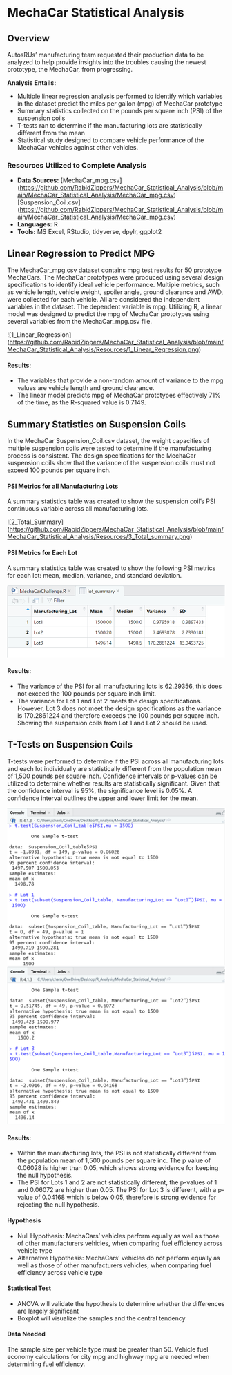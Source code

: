 # MechaCar Statistical Analysis

## Overview
AutosRUs’ manufacturing team requested their production data to be analyzed to help provide insights into the troubles causing the newest prototype, the MechaCar, from progressing. 

**Analysis Entails:**
* Multiple linear regression analysis performed to identify which variables in the dataset predict the miles per gallon (mpg) of MechaCar prototype
* Summary statistics collected on the pounds per square inch (PSI) of the suspension coils 
* T-tests ran to determine if the manufacturing lots are statistically different from the mean 
* Statistical study designed to compare vehicle performance of the MechaCar vehicles against other vehicles. 


### Resources Utilized to Complete Analysis
* **Data Sources:** 
[MechaCar_mpg.csv] (https://github.com/RabidZippers/MechaCar_Statistical_Analysis/blob/main/MechaCar_Statistical_Analysis/MechaCar_mpg.csv)
[Suspension_Coil.csv] (https://github.com/RabidZippers/MechaCar_Statistical_Analysis/blob/main/MechaCar_Statistical_Analysis/MechaCar_mpg.csv)
* **Languages:** R
* **Tools:** MS Excel, RStudio, tidyverse, dpylr, ggplot2


## Linear Regression to Predict MPG
The MechaCar_mpg.csv dataset contains mpg test results for 50 prototype MechaCars. The MechaCar prototypes were produced using several design specifications to identify ideal vehicle performance. Multiple metrics, such as vehicle length, vehicle weight, spoiler angle, ground clearance and AWD, were collected for each vehicle. All are considered the independent variables in the dataset. The dependent variable is mpg. Utilizing R, a linear model was designed to predict the mpg of MechaCar prototypes using several variables from the MechaCar_mpg.csv file.

![1_Linear_Regression] (https://github.com/RabidZippers/MechaCar_Statistical_Analysis/blob/main/MechaCar_Statistical_Analysis/Resources/1_Linear_Regression.png)


#### Results:
* The variables that provide a non-random amount of variance to the mpg values are vehicle length and ground clearance.
* The linear model predicts mpg of MechaCar prototypes effectively 71% of the time, as the R-squared value is 0.7149. 


## Summary Statistics on Suspension Coils
In the MechaCar Suspension_Coil.csv dataset, the weight capacities of multiple suspension coils were tested to determine if the manufacturing process is consistent. The design specifications for the MechaCar suspension coils show that the variance of the suspension coils must not exceed 100 pounds per square inch.

#### PSI Metrics for all Manufacturing Lots
A summary statistics table was created to show the suspension coil’s PSI continuous variable across all manufacturing lots. 

![2_Total_Summary] (https://github.com/RabidZippers/MechaCar_Statistical_Analysis/blob/main/MechaCar_Statistical_Analysis/Resources/3_Total_summary.png)
#### PSI Metrics for Each Lot
A summary statistics table was created to show the following PSI metrics for each lot: mean, median, variance, and standard deviation.

![2_Lot_Summary](https://github.com/RabidZippers/MechaCar_Statistical_Analysis/blob/main/MechaCar_Statistical_Analysis/Resources/2_Lot_summary.png)

#### Results:
* The variance of the PSI for all manufacturing lots is 62.29356, this does not exceed the 100 pounds per square inch limit.
* The variance for Lot 1 and Lot 2 meets the design specifications. However, Lot 3 does not meet the design specifications as the variance is 170.2861224 and therefore exceeds the 100 pounds per square inch. Showing the suspension coils from Lot 1 and Lot 2 should be used. 


## T-Tests on Suspension Coils
T-tests were performed to determine if the PSI across all manufacturing lots and each lot individually are statistically different from the population mean of 1,500 pounds per square inch. Confidence intervals or p-values can be utilized to determine whether results are statistically significant. Given that the confidence interval is 95%, the significance level is 0.05%.  A confidence interval outlines the upper and lower limit for the mean. 

![T_Tests Lot 1](https://github.com/RabidZippers/MechaCar_Statistical_Analysis/blob/main/MechaCar_Statistical_Analysis/Resources/4_T-test_and_Lot1_tes.png)
![T_Tests Lot 2 and 3](https://github.com/RabidZippers/MechaCar_Statistical_Analysis/blob/main/MechaCar_Statistical_Analysis/Resources/5_Lot2_and_Lot3_T-test.png)

#### Results:
* Within the manufacturing lots, the PSI is not statistically different from the population mean of 1,500 pounds per square inc. The p value of 0.06028 is higher than 0.05, which shows strong evidence for keeping the null hypothesis.
* The PSI for Lots 1 and 2 are not statistically different, the p-values of 1 and 0.06072 are higher than 0.05. The PSI for Lot 3 is different, with a p-value of 0.04168 which is below 0.05, therefore is strong evidence for rejecting the null hypothesis.

#### Hypothesis
* Null Hypothesis: MechaCars’ vehicles perform equally as well as those of other manufacturers vehicles, when comparing fuel efficiency across vehicle type
* Alternative Hypothesis: MechaCars’ vehicles do not perform equally as well as those of other manufacturers vehicles, when comparing fuel efficiency across vehicle type

#### Statistical Test
* ANOVA will validate the hypothesis to determine whether the differences are largely significant
* Boxplot will visualize the samples and the central tendency

#### Data Needed
The sample size per vehicle type must be greater than 50. Vehicle fuel economy calculations for city mpg and highway mpg are needed when determining fuel efficiency. 

